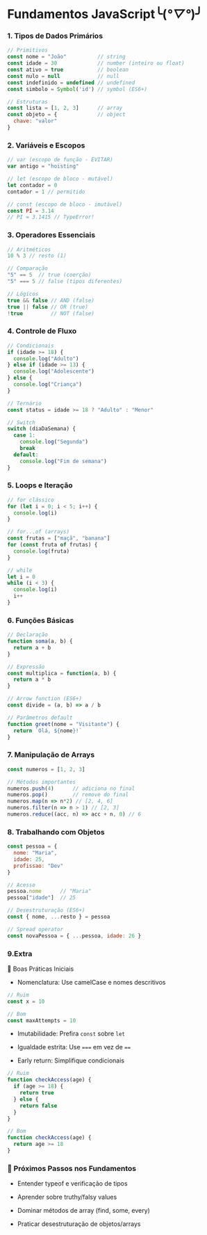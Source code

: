 # Fundamentos JavaScript╰(*°▽°*)╯

### 1. Tipos de Dados Primários
```javascript
// Primitivos
const nome = "João"          // string
const idade = 30             // number (inteiro ou float)
const ativo = true           // boolean
const nulo = null            // null
const indefinido = undefined // undefined
const simbolo = Symbol('id') // symbol (ES6+)

// Estruturas
const lista = [1, 2, 3]      // array
const objeto = {             // object
  chave: "valor" 
}
```
### 2. Variáveis e Escopos 
```javascript
// var (escopo de função - EVITAR)
var antigo = "hoisting"

// let (escopo de bloco - mutável)
let contador = 0
contador = 1 // permitido

// const (escopo de bloco - imutável)
const PI = 3.14
// PI = 3.1415 // TypeError!
```
### 3. Operadores Essenciais
```javascript
// Aritméticos
10 % 3 // resto (1)

// Comparação
"5" == 5  // true (coerção)
"5" === 5 // false (tipos diferentes)

// Lógicos
true && false // AND (false)
true || false // OR (true)
!true         // NOT (false)
```
### 4. Controle de Fluxo
```javascript
// Condicionais
if (idade >= 18) {
  console.log("Adulto")
} else if (idade >= 13) {
  console.log("Adolescente")
} else {
  console.log("Criança")
}

// Ternário
const status = idade >= 18 ? "Adulto" : "Menor"

// Switch
switch (diaDaSemana) {
  case 1:
    console.log("Segunda")
    break
  default:
    console.log("Fim de semana")
}
```
### 5. Loops e Iteração
```javascript
// for clássico
for (let i = 0; i < 5; i++) {
  console.log(i)
}

// for...of (arrays)
const frutas = ["maçã", "banana"]
for (const fruta of frutas) {
  console.log(fruta)
}

// while
let i = 0
while (i < 3) {
  console.log(i)
  i++
}
```
### 6. Funções Básicas
```javascript
// Declaração
function soma(a, b) {
  return a + b
}

// Expressão
const multiplica = function(a, b) {
  return a * b
}

// Arrow function (ES6+)
const divide = (a, b) => a / b

// Parâmetros default
function greet(nome = "Visitante") {
  return `Olá, ${nome}!`
}
```
### 7. Manipulação de Arrays
```javascript
const numeros = [1, 2, 3]

// Métodos importantes
numeros.push(4)      // adiciona no final
numeros.pop()        // remove do final
numeros.map(n => n*2) // [2, 4, 6]
numeros.filter(n => n > 1) // [2, 3]
numeros.reduce((acc, n) => acc + n, 0) // 6
```
### 8. Trabalhando com Objetos
```javascript
const pessoa = {
  nome: "Maria",
  idade: 25,
  profissao: "Dev"
}

// Acesso
pessoa.nome      // "Maria"
pessoa["idade"]  // 25

// Desestruturação (ES6+)
const { nome, ...resto } = pessoa

// Spread operator
const novaPessoa = { ...pessoa, idade: 26 }
```
### 9.Extra 
📌 Boas Práticas Iniciais
- Nomenclatura: Use camelCase e nomes descritivos

```javascript
// Ruim
const x = 10

// Bom
const maxAttempts = 10
```
- Imutabilidade: Prefira `const` sobre `let`

- Igualdade estrita: Use `===` em vez de `==`

- Early return: Simplifique condicionais

```javascript
// Ruim
function checkAccess(age) {
  if (age >= 18) {
    return true
  } else {
    return false
  }
}

// Bom
function checkAccess(age) {
  return age >= 18
}
```

### 🚀 Próximos Passos nos Fundamentos

- Entender typeof e verificação de tipos

- Aprender sobre truthy/falsy values

- Dominar métodos de array (find, some, every)

- Praticar desestruturação de objetos/arrays

